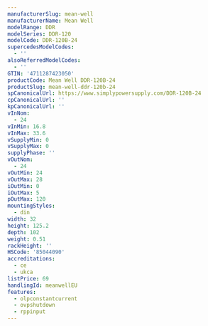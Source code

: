 ```yaml
---
manufacturerSlug: mean-well
manufacturerName: Mean Well
modelRange: DDR
modelSeries: DDR-120
modelCode: DDR-120B-24
supercedesModelCodes:
  - ''
alsoReferredModelCodes:
  - ''
GTIN: '4711287423050'
productCode: Mean Well DDR-120B-24
productSlug: mean-well-ddr-120b-24
spCanonicalUrl: https://www.simplypowersupply.com/DDR-120B-24
cpCanonicalUrl: ''
kpCanonicalUrl: ''
vInNom:
  - 24
vInMin: 16.8
vInMax: 33.6
vSupplyMin: 0
vSupplyMax: 0
supplyPhase: ''
vOutNom:
  - 24
vOutMin: 24
vOutMax: 28
iOutMin: 0
iOutMax: 5
pOutMax: 120
mountingStyles:
  - din
width: 32
height: 125.2
depth: 102
weight: 0.51
rackHeight: ''
HSCode: '85044090'
accreditations:
  - ce
  - ukca
listPrice: 69
handlingId: meanwellEU
features:
  - olpconstantcurrent
  - ovpshutdown
  - rppinput
---
```

